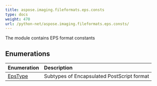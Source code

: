 ```yaml
---
title: aspose.imaging.fileformats.eps.consts
type: docs
weight: 470
url: /python-net/aspose.imaging.fileformats.eps.consts/
---
```



The module contains EPS format constants

## **Enumerations**
| **Enumeration** | **Description** |
| :- | :- |
| [EpsType](/imaging/python-net/aspose.imaging.fileformats.eps.consts/epstype/) | Subtypes of Encapsulated PostScript format |

